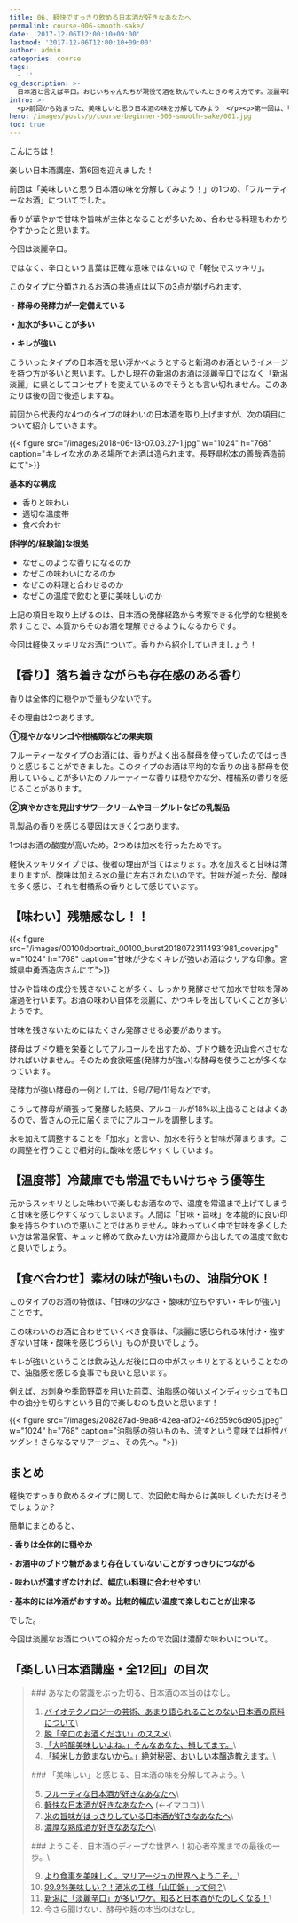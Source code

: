 ```yaml
---
title: 06. 軽快ですっきり飲める日本酒が好きなあなたへ
permalink: course-006-smooth-sake/
date: '2017-12-06T12:00:10+09:00'
lastmod: '2017-12-06T12:00:10+09:00'
author: admin
categories: course
tags:
  - ''
og_description: >-
  日本酒と言えば辛口。おじいちゃんたちが現役で酒を飲んでいたときの考え方です。淡麗辛口という考えは新潟から生まれましたが、現在は新潟淡麗というコンセプトに変化しています。淡麗なタイプのお酒の特徴は、酵母の発酵力が優れていること、水を加えていること、キレが強いことなど。柑橘系の香りや乳製品の香りを強く感じることも多くなっています。ペアリングなら油脂感の強いものを合わせていくことで料理で流すことが成立します。料理や温度帯など、全体的に気にすることなく飲めてしまうのが軽快ですっきりタイプ。その全貌はいかに。
intro: >-
  <p>前回から始まった、美味しいと思う日本酒の味を分解してみよう！</p><p>第一回は、「フルーティー」なお酒についてでした。</p><p>今回は「軽快スッキリタイプ」の日本酒に迫ってみましょう！</p>
hero: /images/posts/p/course-beginner-006-smooth-sake/001.jpg
toc: true
---
```

こんにちは！

楽しい日本酒講座、第6回を迎えました！

前回は「美味しいと思う日本酒の味を分解してみよう！」の1つめ、「フルーティーなお酒」についてでした。

香りが華やかで甘味や旨味が主体となることが多いため、合わせる料理もわかりやすかったと思います。

今回は淡麗辛口。

ではなく、辛口という言葉は正確な意味ではないので「軽快でスッキリ」。

このタイプに分類されるお酒の共通点は以下の3点が挙げられます。

**・酵母の発酵力が一定備えている**

**・加水が多いことが多い**

**・キレが強い**

こういったタイプの日本酒を思い浮かべようとすると新潟のお酒というイメージを持つ方が多いと思います。しかし現在の新潟のお酒は淡麗辛口ではなく「新潟淡麗」に県としてコンセプトを変えているのでそうとも言い切れません。このあたりは後の回で後述しますね。

前回から代表的な4つのタイプの味わいの日本酒を取り上げますが、次の項目について紹介していきます。

{{< figure src="/images/2018-06-13-07.03.27-1.jpg" w="1024" h="768" caption="キレイな水のある場所でお酒は造られます。長野県松本の善哉酒造前にて">}}

**基本的な構成**

* 香りと味わい
* 適切な温度帯
* 食べ合わせ

**\[科学的/経験論]な根拠**

* なぜこのような香りになるのか
* なぜこの味わいになるのか
* なぜこの料理と合わせるのか
* なぜこの温度で飲むと更に美味しいのか

上記の項目を取り上げるのは、日本酒の発酵経路から考察できる化学的な根拠を示すことで、本質からそのお酒を理解できるようになるからです。

今回は軽快スッキリなお酒について。香りから紹介していきましょう！

## 【香り】落ち着きながらも存在感のある香り

香りは全体的に穏やかで量も少ないです。

その理由は2つあります。

**①穏やかなリンゴや柑橘類などの果実類**

フルーティーなタイプのお酒には、香りがよく出る酵母を使っていたのではっきりと感じることができました。このタイプのお酒は平均的な香りの出る酵母を使用していることが多いためフルーティーな香りは穏やかな分、柑橘系の香りを感じることがあります。

**②爽やかさを見出すサワークリームやヨーグルトなどの乳製品**

乳製品の香りを感じる要因は大きく2つあります。

1つはお酒の酸度が高いため。2つめは加水を行ったためです。

軽快スッキリタイプでは、後者の理由が当てはまります。水を加えると甘味は薄まりますが、酸味は加える水の量に左右されないのです。甘味が減った分、酸味を多く感じ、それを柑橘系の香りとして感じています。

## 【味わい】残糖感なし！！

{{< figure src="/images/00100dportrait_00100_burst20180723114931981_cover.jpg" w="1024" h="768" caption="甘味が少なくキレが強いお酒はクリアな印象。宮城県中勇酒造店さんにて">}}

甘みや旨味の成分を残さないことが多く、しっかり発酵させて加水で甘味を薄め濾過を行います。お酒の味わい自体を淡麗に、かつキレを出していくことが多いようです。

甘味を残さないためにはたくさん発酵させる必要があります。

酵母はブドウ糖を栄養としてアルコールを出すため、ブドウ糖を沢山食べさせなければいけません。そのため食欲旺盛(発酵力が強い)な酵母を使うことが多くなっています。

発酵力が強い酵母の一例としては、9号/7号/11号などです。

こうして酵母が頑張って発酵した結果、アルコールが18%以上出ることはよくあるので、皆さんの元に届くまでにアルコールを調整します。

水を加えて調整することを「加水」と言い、加水を行うと甘味が薄まります。この調整を行うことで相対的に酸味を感じやすくしています。

## 【温度帯】冷蔵庫でも常温でもいけちゃう優等生

元からスッキリとした味わいで楽しむお酒なので、温度を常温まで上げてしまうと甘味を感じやすくなってしまいます。人間は「甘味・旨味」を本能的に良い印象を持ちやすいので悪いことではありません。味わっていく中で甘味を多くしたい方は常温保管、キュッと締めて飲みたい方は冷蔵庫から出したての温度で飲むと良いでしょう。

## 【食べ合わせ】素材の味が強いもの、油脂分OK！

このタイプのお酒の特徴は、「甘味の少なさ・酸味が立ちやすい・キレが強い」ことです。

この味わいのお酒に合わせていくべき食事は、「淡麗に感じられる味付け・強すぎない甘味・酸味を感じづらい」ものが良いでしょう。

キレが強いということは飲み込んだ後に口の中がスッキリとするということなので、油脂感を感じる食事でも良いと思います。

例えば、お刺身や季節野菜を用いた前菜、油脂感の強いメインディッシュでも口中の油分を切らすという目的で楽しむのも良いと思います！

{{< figure src="/images/208287ad-9ea8-42ea-af02-462559c6d905.jpeg" w="1024" h="768" caption="油脂感の強いものも、流すという意味では相性バツグン！さらなるマリアージュ、その先へ。">}}

## まとめ

軽快ですっきり飲めるタイプに関して、次回飲む時からは美味しくいただけそうでしょうか？

簡単にまとめると、

**\- 香りは全体的に穏やか**

**\- お酒中のブドウ糖があまり存在していないことがすっきりにつながる**

**\- 味わいが濃すぎなければ、幅広い料理に合わせやすい**

**\- 基本的には冷酒がおすすめ。比較的幅広い温度で楽しむことが出来る**

でした。

今回は淡麗なお酒についての紹介だったので次回は濃醇な味わいについて。

## 「楽しい日本酒講座・全12回」の目次
><p><p/>
> ### あなたの常識をぶった切る、日本酒の本当のはなし。
>
> 1. [バイオテクノロジーの芸術、あまり語られることのない日本酒の原料について](/p/course-beginner-001-do-you-know-what-its-made-of)\
> 2. [脱「辛口のお酒ください」のススメ](/p/course-beginner-002-stop-asking-dry-type-of-sake)\
> 3. [「大吟醸美味しいよね。」そんなあなた、損してます。](/p/course-003-the-myth-of-the-highest-grade-sake)\
> 4. [「純米しか飲まないから。」絶対秘密、おいしい本醸造教えます。](/p/course-004-a-letter-for-junmai-lovers/)\
><p><p/>
> ### 「美味しい」と感じる、日本酒の味を分解してみよう。\
>
> 5. [フルーティな日本酒が好きなあなたへ](/p/course-005-fruity-sake/)\
> 6. [軽快な日本酒が好きなあなたへ](/p/course-006-smooth-sake/)  (←イマココ) \
> 7. [米の旨味がはっきりしている日本酒が好きなあなたへ](/p/course-007-umami-sake/)\
> 8. [濃厚な熟成酒が好きなあなたへ](/p/course-008-aged-sake/)\
><p><p/>
> ### ようこそ、日本酒のディープな世界へ！初心者卒業までの最後の一歩。\
>
> 9. [より食事を美味しく。マリアージュの世界へようこそ。](/p/course-009-sake-marriage/)\
> 10. [99.9%美味しい？！酒米の王様「山田錦」って何？](/p/course-010-yamadanishiki/)\
> 11. [新潟に「淡麗辛口」が多いワケ。知ると日本酒がたのしくなる！](/p/course-011-nigata-dry-sake/)\
> 12. 今さら聞けない、酵母や麹の本当のはなし。
